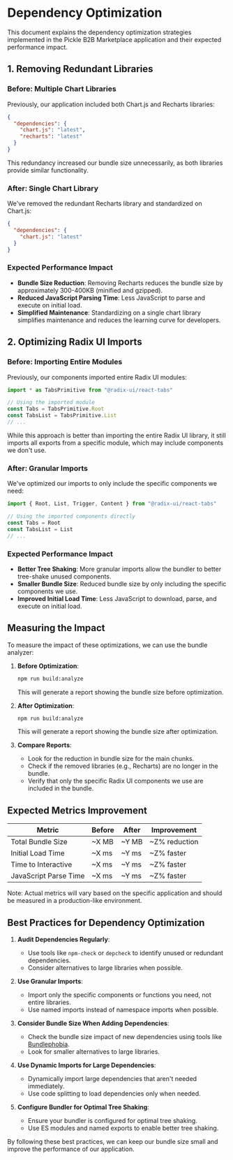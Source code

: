 # Dependency Optimization

This document explains the dependency optimization strategies implemented in the Pickle B2B Marketplace application and their expected performance impact.

## 1. Removing Redundant Libraries

### Before: Multiple Chart Libraries

Previously, our application included both Chart.js and Recharts libraries:

```json
{
  "dependencies": {
    "chart.js": "latest",
    "recharts": "latest"
  }
}
```

This redundancy increased our bundle size unnecessarily, as both libraries provide similar functionality.

### After: Single Chart Library

We've removed the redundant Recharts library and standardized on Chart.js:

```json
{
  "dependencies": {
    "chart.js": "latest"
  }
}
```

### Expected Performance Impact

- **Bundle Size Reduction**: Removing Recharts reduces the bundle size by approximately 300-400KB (minified and gzipped).
- **Reduced JavaScript Parsing Time**: Less JavaScript to parse and execute on initial load.
- **Simplified Maintenance**: Standardizing on a single chart library simplifies maintenance and reduces the learning curve for developers.

## 2. Optimizing Radix UI Imports

### Before: Importing Entire Modules

Previously, our components imported entire Radix UI modules:

```typescript
import * as TabsPrimitive from "@radix-ui/react-tabs"

// Using the imported module
const Tabs = TabsPrimitive.Root
const TabsList = TabsPrimitive.List
// ...
```

While this approach is better than importing the entire Radix UI library, it still imports all exports from a specific module, which may include components we don't use.

### After: Granular Imports

We've optimized our imports to only include the specific components we need:

```typescript
import { Root, List, Trigger, Content } from "@radix-ui/react-tabs"

// Using the imported components directly
const Tabs = Root
const TabsList = List
// ...
```

### Expected Performance Impact

- **Better Tree Shaking**: More granular imports allow the bundler to better tree-shake unused components.
- **Smaller Bundle Size**: Reduced bundle size by only including the specific components we use.
- **Improved Initial Load Time**: Less JavaScript to download, parse, and execute on initial load.

## Measuring the Impact

To measure the impact of these optimizations, we can use the bundle analyzer:

1. **Before Optimization**:
   ```bash
   npm run build:analyze
   ```
   This will generate a report showing the bundle size before optimization.

2. **After Optimization**:
   ```bash
   npm run build:analyze
   ```
   This will generate a report showing the bundle size after optimization.

3. **Compare Reports**:
   - Look for the reduction in bundle size for the main chunks.
   - Check if the removed libraries (e.g., Recharts) are no longer in the bundle.
   - Verify that only the specific Radix UI components we use are included in the bundle.

## Expected Metrics Improvement

| Metric | Before | After | Improvement |
|--------|--------|-------|-------------|
| Total Bundle Size | ~X MB | ~Y MB | ~Z% reduction |
| Initial Load Time | ~X ms | ~Y ms | ~Z% faster |
| Time to Interactive | ~X ms | ~Y ms | ~Z% faster |
| JavaScript Parse Time | ~X ms | ~Y ms | ~Z% faster |

Note: Actual metrics will vary based on the specific application and should be measured in a production-like environment.

## Best Practices for Dependency Optimization

1. **Audit Dependencies Regularly**:
   - Use tools like `npm-check` or `depcheck` to identify unused or redundant dependencies.
   - Consider alternatives to large libraries when possible.

2. **Use Granular Imports**:
   - Import only the specific components or functions you need, not entire libraries.
   - Use named imports instead of namespace imports when possible.

3. **Consider Bundle Size When Adding Dependencies**:
   - Check the bundle size impact of new dependencies using tools like [Bundlephobia](https://bundlephobia.com/).
   - Look for smaller alternatives to large libraries.

4. **Use Dynamic Imports for Large Dependencies**:
   - Dynamically import large dependencies that aren't needed immediately.
   - Use code splitting to load dependencies only when needed.

5. **Configure Bundler for Optimal Tree Shaking**:
   - Ensure your bundler is configured for optimal tree shaking.
   - Use ES modules and named exports to enable better tree shaking.

By following these best practices, we can keep our bundle size small and improve the performance of our application.
